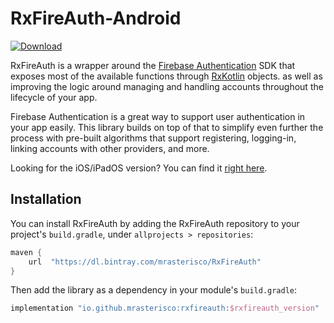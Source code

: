 # RxFireAuth-Android

 [ ![Download](https://api.bintray.com/packages/mrasterisco/RxFireAuth/rxfireauth/images/download.svg?version=1.0.0) ](https://bintray.com/mrasterisco/RxFireAuth/rxfireauth/1.0.0/link)

RxFireAuth is a wrapper around the [Firebase Authentication](https://firebase.google.com/docs/auth) SDK that exposes most of the available functions through [RxKotlin](https://github.com/ReactiveX/RxKotlin) objects. as well as improving the logic around managing and handling accounts throughout the lifecycle of your app.

Firebase Authentication is a great way to support user authentication in your app easily. This library builds on top of that to simplify even further the process with pre-built algorithms that support registering, logging-in, linking accounts with other providers, and more.

Looking for the iOS/iPadOS version? You can find it [right here](https://github.com/MrAsterisco/RxFireAuth).

## Installation

You can install RxFireAuth by adding the RxFireAuth repository to your project's `build.gradle`, under `allprojects > repositories`:

```groovy
maven {
    url  "https://dl.bintray.com/mrasterisco/RxFireAuth" 
}
```

Then add the library as a dependency in your module's `build.gradle`:

```groovy
implementation "io.github.mrasterisco:rxfireauth:$rxfireauth_version"
``` 
